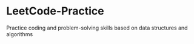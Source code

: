# LeetCode-Practice

Practice coding and problem-solving skills based on data structures and algorithms

